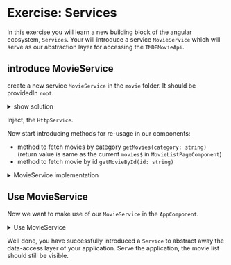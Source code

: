 # Exercise: Services

In this exercise you will learn a new building block of the angular ecosystem, `Services`.
Your will introduce a service `MovieService` which will serve as our abstraction layer for accessing the `TMDBMovieApi`.

## introduce MovieService

create a new service `MovieService` in the `movie` folder. It should be providedIn `root`.

<details>
    <summary>show solution</summary>

`ng g s movie/movie`

you should end up having the following `MovieService`

```ts
// movie.service.ts

import { Injectable } from '@angular/core';

@Injectable({
  providedIn: 'root'
})
export class MovieService {

  constructor() { }
}
```

</details>

Inject, the `HttpService`.

Now start introducing methods for re-usage in our components:
* method to fetch movies by category `getMovies(category: string)` (return value is same as the current `movies$` in `MovieListPageComponent`)
* method to fetch movie by id `getMovieById(id: string)`
 

<details>
    <summary>MovieService implementation</summary>

```ts
// movie.service.ts

private httpClient = inject(HttpClient);

getMovieById(id: string) {
    return this.httpClient.get<TMDBMovieDetailsModel>(
        `${environment.tmdbBaseUrl}/3/movie/${id}`,
        {
            headers: {
                Authorization: `Bearer ${tmdbApiReadAccessKey}`,
            },
        }
    );
}

getMovies(category: string) {
    return this.httpClient.get<{ results: MovieModel[]}>(
        `${environment.tmdbBaseUrl}/3/movie/${category}`,
        {
            headers: {
                Authorization: `Bearer ${tmdbApiReadAccessKey}`,
            },
        }
    );
}
```

</details>

## Use MovieService

Now we want to make use of our `MovieService` in the `AppComponent`.

<details>
    <summary>Use MovieService</summary>

Go to the `AppComponent`, inject the `MovieService` and replace it with the `HttpClient`

```ts
// app.component.ts
private movieService = inject(MovieService);
movies$ = this.movieService.getMovies('popular');

```

</details>

Well done, you have successfully introduced a `Service` to abstract away the data-access layer of your application.
Serve the application, the movie list should still be visible.


